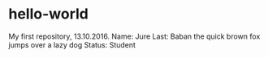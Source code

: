 # hello-world
My first repository, 13.10.2016.
Name: Jure
Last: Baban
the quick brown fox jumps over a lazy dog
Status: Student
